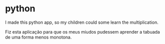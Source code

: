 # python

I made this python app, so my children could some learn the multiplication.

Fiz esta aplicação para que os meus miudos pudessem aprender a tabuada de uma forma menos monotona.
